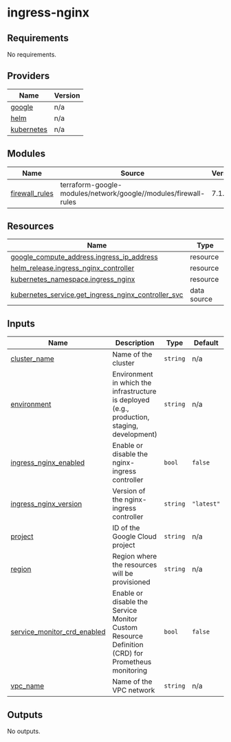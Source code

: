 # ingress-nginx

<!-- BEGINNING OF PRE-COMMIT-TERRAFORM DOCS HOOK -->
## Requirements

No requirements.

## Providers

| Name | Version |
|------|---------|
| <a name="provider_google"></a> [google](#provider\_google) | n/a |
| <a name="provider_helm"></a> [helm](#provider\_helm) | n/a |
| <a name="provider_kubernetes"></a> [kubernetes](#provider\_kubernetes) | n/a |

## Modules

| Name | Source | Version |
|------|--------|---------|
| <a name="module_firewall_rules"></a> [firewall\_rules](#module\_firewall\_rules) | terraform-google-modules/network/google//modules/firewall-rules | 7.1.0 |

## Resources

| Name | Type |
|------|------|
| [google_compute_address.ingress_ip_address](https://registry.terraform.io/providers/hashicorp/google/latest/docs/resources/compute_address) | resource |
| [helm_release.ingress_nginx_controller](https://registry.terraform.io/providers/hashicorp/helm/latest/docs/resources/release) | resource |
| [kubernetes_namespace.ingress_nginx](https://registry.terraform.io/providers/hashicorp/kubernetes/latest/docs/resources/namespace) | resource |
| [kubernetes_service.get_ingress_nginx_controller_svc](https://registry.terraform.io/providers/hashicorp/kubernetes/latest/docs/data-sources/service) | data source |

## Inputs

| Name | Description | Type | Default | Required |
|------|-------------|------|---------|:--------:|
| <a name="input_cluster_name"></a> [cluster\_name](#input\_cluster\_name) | Name of the cluster | `string` | n/a | yes |
| <a name="input_environment"></a> [environment](#input\_environment) | Environment in which the infrastructure is deployed (e.g., production, staging, development) | `string` | n/a | yes |
| <a name="input_ingress_nginx_enabled"></a> [ingress\_nginx\_enabled](#input\_ingress\_nginx\_enabled) | Enable or disable the nginx-ingress controller | `bool` | `false` | no |
| <a name="input_ingress_nginx_version"></a> [ingress\_nginx\_version](#input\_ingress\_nginx\_version) | Version of the nginx-ingress controller | `string` | `"latest"` | no |
| <a name="input_project"></a> [project](#input\_project) | ID of the Google Cloud project | `string` | n/a | yes |
| <a name="input_region"></a> [region](#input\_region) | Region where the resources will be provisioned | `string` | n/a | yes |
| <a name="input_service_monitor_crd_enabled"></a> [service\_monitor\_crd\_enabled](#input\_service\_monitor\_crd\_enabled) | Enable or disable the Service Monitor Custom Resource Definition (CRD) for Prometheus monitoring | `bool` | `false` | no |
| <a name="input_vpc_name"></a> [vpc\_name](#input\_vpc\_name) | Name of the VPC network | `string` | n/a | yes |

## Outputs

No outputs.
<!-- END OF PRE-COMMIT-TERRAFORM DOCS HOOK -->
